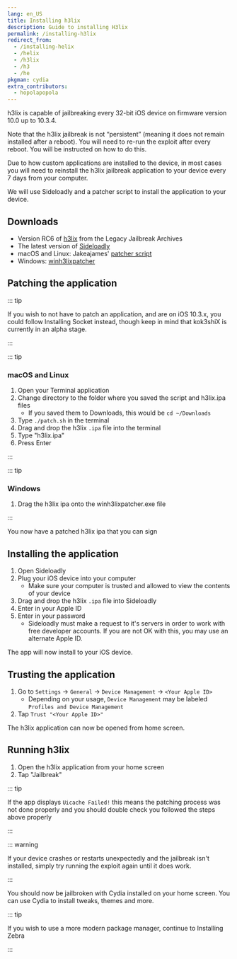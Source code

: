 ```yaml
---
lang: en_US
title: Installing h3lix
description: Guide to installing H3lix
permalink: /installing-h3lix
redirect_from:
  - /installing-helix
  - /helix
  - /h3lix
  - /h3
  - /he
pkgman: cydia
extra_contributors:
  - hopolapopola
---
```


h3lix is capable of jailbreaking every 32-bit iOS device on firmware version 10.0 up to 10.3.4.

Note that the h3lix jailbreak is not “persistent” (meaning it does not remain installed after a reboot). You will need to re-run the exploit after every reboot. You will be instructed on how to do this.

Due to how custom applications are installed to the device, in most cases you will need to reinstall the h3lix jailbreak application to your device every 7 days from your computer.

We will use Sideloadly and a patcher script to install the application to your device.

## Downloads

- Version RC6 of [h3lix](https://mega.nz/folder/k4FAXCIB#Fk7pxs6ikYzL3YBvAGX5ig/file/UgV1HAJT) from the Legacy Jailbreak Archives
- The latest version of [Sideloadly](https://sideloadly.io/)
- macOS and Linux: Jakeajames' [patcher script](https://gist.github.com/jakeajames/b44d8db345769a7149e97f5e155b3d46)
- Windows: [winh3lixpatcher](https://github.com/kawaiizenbo/winh3lixpatcher/releases)

## Patching the application

::: tip

If you wish to not have to patch an application, and are on iOS 10.3.x, you could follow <router-link to="/installing-socket">Installing Socket</router-link> instead, though keep in mind that kok3shiX is currently in an alpha stage.

:::

::: tip

### macOS and Linux

1. Open your Terminal application
1. Change directory to the folder where you saved the script and h3lix.ipa files
   - If you saved them to Downloads, this would be `cd ~/Downloads`
1. Type `./patch.sh` in the terminal
1. Drag and drop the h3lix `.ipa` file into the terminal
1. Type "h3lix.ipa"
1. Press Enter

:::

::: tip

### Windows

1. Drag the h3lix ipa onto the winh3lixpatcher.exe file

:::

You now have a patched h3lix ipa that you can sign

## Installing the application

1. Open Sideloadly
1. Plug your iOS device into your computer
    - Make sure your computer is trusted and allowed to view the contents of your device
1. Drag and drop the h3lix `.ipa` file into Sideloadly
1. Enter in your Apple ID
1. Enter in your password
    - Sideloadly must make a request to it's servers in order to work with free developer accounts. If you are not OK with this, you may use an alternate Apple ID.

The app will now install to your iOS device.

## Trusting the application

1. Go to `Settings` -> `General` -> `Device Management` -> `<Your Apple ID>`
    - Depending on your usage, `Device Management` may be labeled `Profiles and Device Management`
1. Tap `Trust "<Your Apple ID>"`

The h3lix application can now be opened from home screen.

## Running h3lix

1. Open the h3lix application from your home screen
1. Tap "Jailbreak"

::: tip

If the app displays `Uicache Failed!` this means the patching process was not done properly and you should double check you followed the steps above properly

:::

::: warning

If your device crashes or restarts unexpectedly and the jailbreak isn't installed, simply try running the exploit again until it does work.

:::

You should now be jailbroken with Cydia installed on your home screen. You can use Cydia to install <router-link to="/faq/#what-are-tweaks">tweaks</router-link>, themes and more.

::: tip

If you wish to use a more modern package manager, continue to <router-link to="/installing-zebra">Installing Zebra</router-link>

:::